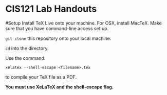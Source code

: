 CIS121 Lab Handouts
===================

#Setup
Install TeX Live onto your machine. For OSX, install MacTeX. Make sure that you have command-line access set up.

`git clone` this repository onto your local machine.

`cd` into the directory.

Use the command:

``
xelatex --shell-escape <filename>.tex
``

to compile your TeX file as a PDF.

**You must use XeLaTeX and the shell-escape flag.**

